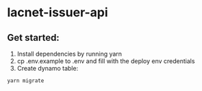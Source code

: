# lacnet-issuer-api

## Get started:

1. Install dependencies by running yarn
2. cp .env.example to .env and fill with the deploy env credentials
3. Create dynamo table:
```
yarn migrate
```